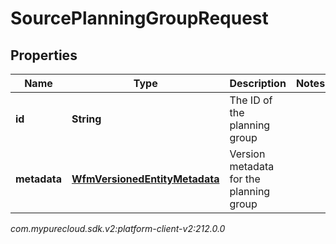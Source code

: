 # SourcePlanningGroupRequest


## Properties

| Name | Type | Description | Notes |
| ------------ | ------------- | ------------- | ------------- |
| **id** | **String** | The ID of the planning group |  |
| **metadata** | [**WfmVersionedEntityMetadata**](WfmVersionedEntityMetadata) | Version metadata for the planning group |  |




_com.mypurecloud.sdk.v2:platform-client-v2:212.0.0_
